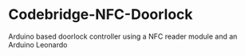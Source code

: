 Codebridge-NFC-Doorlock
=======================

Arduino based doorlock controller using a NFC reader module
and an Arduino Leonardo

